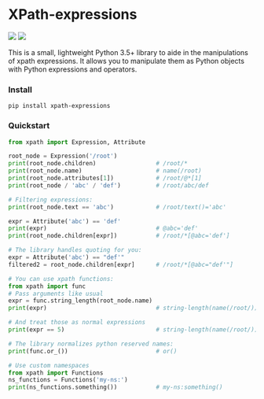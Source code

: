 # XPath-expressions

![](https://travis-ci.com/orf/xpath-expressions.svg?branch=master)
![](https://badge.fury.io/py/xpath-expressions.svg)


This is a small, lightweight Python 3.5+ library to aide in the manipulations of
xpath expressions. It allows you to manipulate them as Python objects with
Python expressions and operators.

### Install

`pip install xpath-expressions`


### Quickstart

```python
from xpath import Expression, Attribute

root_node = Expression('/root')
print(root_node.children)                 # /root/*
print(root_node.name)                     # name(/root)
print(root_node.attributes[1])            # /root/@*[1]
print(root_node / 'abc' / 'def')          # /root/abc/def

# Filtering expressions:
print(root_node.text == 'abc')            # /root/text()='abc'

expr = Attribute('abc') == 'def'
print(expr)                               # @abc='def'
print(root_node.children[expr])           # /root/*[@abc='def']

# The library handles quoting for you:
expr = Attribute('abc') == "def'"
filtered2 = root_node.children[expr]      # /root/*[@abc="def'"]

# You can use xpath functions:
from xpath import func
# Pass arguments like usual
expr = func.string_length(root_node.name)
print(expr)                               # string-length(name(/root/))

# And treat those as normal expressions
print(expr == 5)                          # string-length(name(/root/)) == 5

# The library normalizes python reserved names:
print(func.or_())                         # or()

# Use custom namespaces
from xpath import Functions
ns_functions = Functions('my-ns:')
print(ns_functions.something())           # my-ns:something()
```
